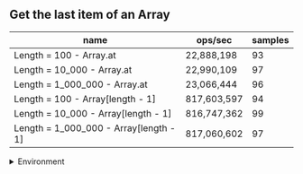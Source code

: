 ## Get the last item of an Array

|name|ops/sec|samples|
|-|-|-|
|Length = 100 - Array.at|22,888,198|93|
|Length = 10_000 - Array.at|22,990,109|97|
|Length = 1_000_000 - Array.at|23,066,444|96|
|Length = 100 - Array[length - 1]|817,603,597|94|
|Length = 10_000 - Array[length - 1]|816,747,362|99|
|Length = 1_000_000 - Array[length - 1]|817,060,602|97|


<details>
<summary>Environment</summary>

* __Machine:__ linux x64 | 4 vCPUs | 15.6GB Mem
* __Run:__ Sun Mar 10 2024 15:56:17 GMT+0000 (Coordinated Universal Time)
</details>

<!--
{"environment":{"platform":"linux","arch":"x64","cpus":4,"totalMemory":15.606487274169922},"benchmarks":[{"name":"Length = 100 - Array.at","opsSec":22888197.877712585,"samples":5},{"name":"Length = 10_000 - Array.at","opsSec":22990108.901301827,"samples":5},{"name":"Length = 1_000_000 - Array.at","opsSec":23066444.024379693,"samples":5},{"name":"Length = 100 - Array[length - 1]","opsSec":817603596.89857,"samples":9},{"name":"Length = 10_000 - Array[length - 1]","opsSec":816747361.5270367,"samples":6},{"name":"Length = 1_000_000 - Array[length - 1]","opsSec":817060601.9547316,"samples":7}]}-->
